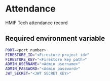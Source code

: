 # Attendance
HMIF Tech attendance record

## Required environment variable
```bash
PORT=<port number>
FIRESTORE_ID="<Firestore project id>"
FIRESTORE_KEY="<Firestore key path>"
ADMIN_USERNAME="<Admin username>"
ADMIN_PASSWORD="<Admin password>"
JWT_SECRET="<JWT SECRET KEY>"
```
